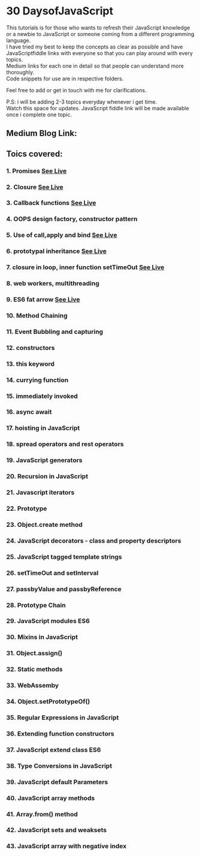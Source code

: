 # 30 DaysofJavaScript

This tutorials is for those who wants to refresh their JavaScript knowledge or a newbie to JavaScript or someone coming from a different programming language.<br>
I have tried my best to keep the concepts as clear as possible and have JavaScriptfiddle links with everyone so that you can play around with every topics.<br>
Medium links for each one in detail so that people can understand more thoroughly.<br>
Code snippets for use are in respective folders.<br>

Feel free to add or get in touch with me for clarifications.<br>

P.S: i will be adding 2-3 topics everyday whenever i get time.<br> Watch this space for updates. JavaScript fiddle link will be made available once i complete one topic.

## Medium Blog Link:


## Toics covered: 

### 1. Promises [See Live](https://JavaScriptfiddle.net/rajrock38/fd65wvz7/)
### 2. Closure [See Live](https://jsfiddle.net/rajrock38/zfxom78p/)
### 3. Callback functions [See Live](https://jsfiddle.net/rajrock38/5qrba2nc/22/)
### 4. OOPS design factory, constructor pattern
### 5. Use of call,apply and bind [See Live](https://jsfiddle.net/rajrock38/kuf1tdw9/20/)
### 6. prototypal inheritance [See Live](https://jsfiddle.net/rajrock38/0tuf1pad/)
### 7. closure in loop, inner function setTimeOut [See Live](https://jsfiddle.net/rajrock38/zfxom78p/)
### 8. web workers, multithreading
### 9. ES6 fat arrow [See Live](https://jsfiddle.net/rajrock38/9atne0o7/)
### 10. Method Chaining
### 11. Event Bubbling and capturing
### 12. constructors
### 13. this keyword
### 14. currying function
### 15. immediately invoked
### 16. async await
### 17. hoisting in JavaScript
### 18. spread operators and rest operators
### 19. JavaScript generators
### 20. Recursion in JavaScript
### 21. Javascript iterators
### 22. Prototype
### 23. Object.create method
### 24. JavaScript decorators - class and property descriptors
### 25. JavaScript tagged template strings
### 26. setTimeOut and setInterval
### 27. passbyValue and passbyReference
### 28. Prototype Chain
### 29. JavaScript modules ES6
### 30. Mixins in JavaScript
### 31. Object.assign()
### 32. Static methods
### 33. WebAssemby
### 34. Object.setPrototypeOf()
### 35. Regular Expressions in JavaScript
### 36. Extending function constructors
### 37. JavaScript extend class ES6
### 38. Type Conversions in JavaScript
### 39. JavaScript default Parameters
### 40. JavaScript array methods
### 41. Array.from() method
### 42. JavaScript sets and weaksets
### 43. JavaScript array with negative index

